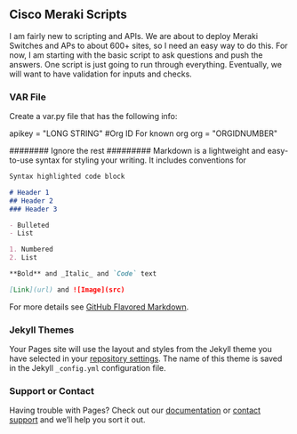 ## Cisco Meraki Scripts

I am fairly new to scripting and APIs.  We are about to deploy Meraki Switches and APs to about 600+ sites, so I need an easy way to do this.  For now, I am starting with the basic script to ask questions and push the answers.  One script is just going to run through everything. Eventually, we will want to have validation for inputs and checks.  

### VAR File

Create a var.py file that has the following info:

apikey = "LONG STRING"
#Org ID For known org
org = "ORGIDNUMBER"








########  Ignore the rest  #########
Markdown is a lightweight and easy-to-use syntax for styling your writing. It includes conventions for

```markdown
Syntax highlighted code block

# Header 1
## Header 2
### Header 3

- Bulleted
- List

1. Numbered
2. List

**Bold** and _Italic_ and `Code` text

[Link](url) and ![Image](src)
```

For more details see [GitHub Flavored Markdown](https://guides.github.com/features/mastering-markdown/).

### Jekyll Themes

Your Pages site will use the layout and styles from the Jekyll theme you have selected in your [repository settings](https://github.com/rosingcg/Meraki/settings). The name of this theme is saved in the Jekyll `_config.yml` configuration file.

### Support or Contact

Having trouble with Pages? Check out our [documentation](https://help.github.com/categories/github-pages-basics/) or [contact support](https://github.com/contact) and we’ll help you sort it out.
